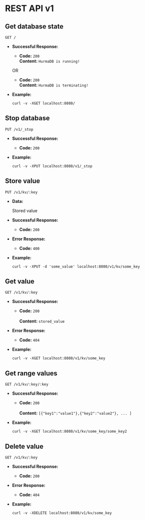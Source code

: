 # REST API v1

## Get database state

  `GET /`
  
* **Successful Response:**
  
  * **Code:** `200` <br />
    **Content:** `HurmaDB is running!`
    
  OR
  
  * **Code:** `200` <br />
    **Content:** `HurmaDB is terminating!`
 
* **Example:**
  
  ```
  curl -v -XGET localhost:8080/
  ```
  
  
## Stop database

  `PUT /v1/_stop`
  
* **Successful Response:**
  
  * **Code:** `200` <br />
 
* **Example:**
  
  ```
  curl -v -XPUT localhost:8080/v1/_stop
  ```
  
  
## Store value

  `PUT /v1/kv/:key`
  
* **Data:**

  Stored value
  
* **Successful Response:**
  
  * **Code:** `200` <br />
  
* **Error Response:**

  * **Code:** `400` <br />
  
* **Example:**
  
  ```
  curl -v -XPUT -d 'some_value' localhost:8080/v1/kv/some_key  
  ```


## Get value

  `GET /v1/kv/:key`

* **Successful Response:**
  
  * **Code:** `200` <br /> <br />
    **Content:** `stored_value`
  
* **Error Response:**

  * **Code:** `404` <br />

* **Example:**
  
  ```  
  curl -v -XGET localhost:8080/v1/kv/some_key
  ```

## Get range values

  `GET /v1/kv/:key/:key`

* **Successful Response:**
  
  * **Code:** `200` <br /> <br />
    **Content:** `[{"key1":"value1"},{"key2":"value2"}, ... ]`

* **Example:**
  
  ```  
  curl -v -XGET localhost:8080/v1/kv/some_key/some_key2
  ```

## Delete value

  `GET /v1/kv/:key`

* **Successful Response:**
  
  * **Code:** `200` <br />

* **Error Response:**

  * **Code:** `404` <br />

* **Example:**
  
  ```
  curl -v -XDELETE localhost:8080/v1/kv/some_key
  ```
